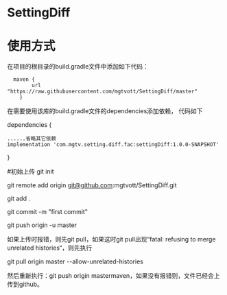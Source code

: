 # SettingDiff

# 使用方式

 在项目的根目录的build.gradle文件中添加如下代码：
 
      maven {
            url "https://raw.githubusercontent.com/mgtvott/SettingDiff/master"
        }
        
        
在需要使用该库的build.gradle文件的dependencies添加依赖， 代码如下

dependencies {

    ......省略其它依赖
    implementation 'com.mgtv.setting.diff.fac:settingDiff:1.0.0-SNAPSHOT'
   
}       


#初始上传
git init

git remote add origin git@github.com:mgtvott/SettingDiff.git

git add .

git commit -m "first commit"

git push origin -u master

如果上传时报错，则先git pull，如果这时git pull出现“fatal: refusing to merge unrelated histories“，则先执行


git pull origin master --allow-unrelated-histories

然后重新执行：git push origin mastermaven，如果没有报错则，文件已经会上传到github。 
